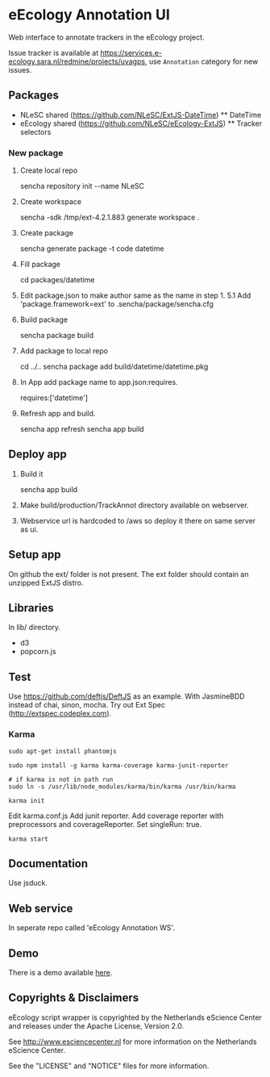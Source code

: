 eEcology Annotation UI
======================

Web interface to annotate trackers in the eEcology project.

Issue tracker is available at https://services.e-ecology.sara.nl/redmine/projects/uvagps, use `Annotation` category for new issues.

Packages
--------

* NLeSC shared (https://github.com/NLeSC/ExtJS-DateTime)
** DateTime
* eEcology shared (https://github.com/NLeSC/eEcology-ExtJS)
** Tracker selectors

### New package ###

1. Create local repo

    sencha repository init --name NLeSC

2. Create workspace

    sencha -sdk /tmp/ext-4.2.1.883 generate workspace .

3. Create package

    sencha generate package -t code datetime

4. Fill package

    cd packages/datetime
    <add files to src/>

5. Edit package.json to make author same as the name in step 1.
5.1 Add 'package.framework=ext' to .sencha/package/sencha.cfg

6. Build package

    sencha package build

7. Add package to local repo

    cd ../..
    sencha package add build/datetime/datetime.pkg

8. In App add package name to app.json:requires.

    requires:['datetime']

9. Refresh app and build.

    sencha app refresh
    sencha app build

Deploy app
----------

1. Build it

    sencha app build

2. Make build/production/TrackAnnot directory available on webserver.
3. Webservice url is hardcoded to /aws so deploy it there on same server as ui.

Setup app
---------

On github the ext/ folder is not present.
The ext folder should contain an unzipped ExtJS distro.

Libraries
---------

In lib/ directory.

* d3
* popcorn.js

Test
----

Use https://github.com/deftjs/DeftJS as an example.
With JasmineBDD instead of chai, sinon, mocha.
Try out Ext Spec (http://extspec.codeplex.com).

### Karma ###

    sudo apt-get install phantomjs

    sudo npm install -g karma karma-coverage karma-junit-reporter

    # if karma is not in path run
    sudo ln -s /usr/lib/node_modules/karma/bin/karma /usr/bin/karma

    karma init

Edit karma.conf.js
Add junit reporter.
Add coverage reporter with preprocessors and coverageReporter.
Set singleRun: true.

    karma start

Documentation
-------------

Use jsduck.

Web service
-----------

In seperate repo called 'eEcology Annotation WS'.

Demo
----

There is a demo available [here](demo/README.md).

Copyrights & Disclaimers
------------------------

eEcology script wrapper is copyrighted by the Netherlands eScience Center and releases under
the Apache License, Version 2.0.

See <http://www.esciencecenter.nl> for more information on the Netherlands
eScience Center.

See the "LICENSE" and "NOTICE" files for more information.

